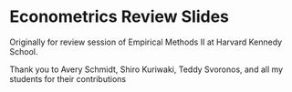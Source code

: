 # Econometrics Review Slides 

Originally for review session of Empirical Methods II at Harvard Kennedy School.

Thank you to Avery Schmidt, Shiro Kuriwaki, Teddy Svoronos, and all my students for their contributions
